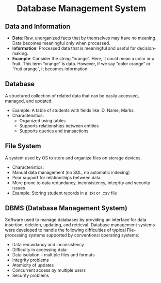 <h1 align="center">Database Management System</h1>

## Data and Information
 - **Data**: Raw, unorganized facts that by themselves may have no meaning. Data becomes meaningful only when processed.
 - **Information**: Processed data that is meaningful and useful for decision-making.
 - **Example**: Consider the string “orange”. Here, it could mean a color or a fruit. This term “orange” is data. However, if we say “color orange” or “fruit orange”, it becomes information.

## Database
A structured collection of related data that can be easily accessed, managed, and updated.
- Example: A table of students with fields like ID, Name, Marks.
- Characteristics:
  - Organized using tables
  - Supports relationships between entities
  - Supports queries and transactions

## File System
A system used by OS to store and organize files on storage devices.
- Characteristics:
 - Manual data management (no SQL, no automatic indexing)
 - Poor support for relationships between data
 - More prone to data redundancy, inconsistency, integrity and security issues
 - Example: Storing student records in a .txt or .csv file

## DBMS (Database Management System)
Software used to manage databases by providing an interface for data insertion, deletion, updating, and retrieval. Database management systems were developed to handle the following difficulties of typical File-processing systems supported by conventional operating systems:
 - Data redundancy and inconsistency
 - Difficulty in accessing data
 - Data isolation – multiple files and formats
 - Integrity problems
 - Atomicity of updates
 - Concurrent access by multiple users
 - Security problems

